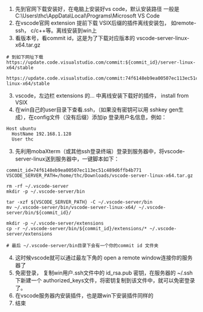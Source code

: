 1. 先到官网下载安装好，在电脑上安装好vs code，默认安装路径 一般是C:\Users\thc\AppData\Local\Programs\Microsoft VS Code
2. 在vscode官网 extension 提前下载 VSIX后缀的插件离线安装包， 如remote-ssh， c/c++等。离线安装到win上
3. 看版本号，看commit id，这是为了下载对应版本的 vscode-server-linux-x64.tar.gz

```
# 到如下网址下载
https://update.code.visualstudio.com/commit:${commit_id}/server-linux-x64/stable

https://update.code.visualstudio.com/commit:74f6148eb9ea00507ec113ec51c489d6ffb4b771/server-linux-x64/stable
```

3. vscode，左边栏 extensions 的... 中离线安装下载好的插件， install from VSIX
4. 在win自己的user目录下查看.ssh，（如果没有密钥可以用 sshkey gen生成），在config文件（没有后缀）添加ip 登录用户名信息，例如：

```
Host ubuntu
  HostName 192.168.1.128
  User thc
```

3. 先利用mobaXterm（或其他ssh登录终端）登录到服务器中，将vscode-server-linux送到服务器中，一键脚本如下：

```
commit_id=74f6148eb9ea00507ec113ec51c489d6ffb4b771
VSCODE_SERVER_PATH=/home/thc/Downloads/vscode-server-linux-x64.tar.gz
 
rm -rf ~/.vscode-server
mkdir -p ~/.vscode-server/bin
 
tar -xzf ${VSCODE_SERVER_PATH} -C ~/.vscode-server/bin
mv ~/.vscode-server/bin/vscode-server-linux-x64/ ~/.vscode-server/bin/${commit_id}/
 
mkdir -p ~/.vscode-server/extensions
cp -r ~/.vscode-server/bin/${commit_id}/extensions/* ~/.vscode-server/extensions

# 最后 ~/.vscode-server/bin目录下会有一个你的commit id 文件夹
```

4. 这时候vscode就可以通过最左下角的 open a remote window连接你的服务器了
5. 免密登录， 复制win用户.ssh文件中的 id_rsa.pub 密钥，在服务器的 ~/.ssh下新建一个 authorized_keys文件，将密钥复制到该文件中，就可以免密登录了。
6. 在vscode服务器内安装插件，也是跟win下安装插件同样的
7. 结束

